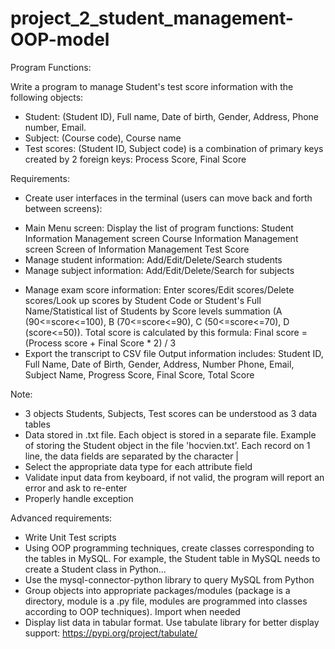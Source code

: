 # project_2_student_management-OOP-model

Program Functions: 

Write a program to manage Student's test score information with the following objects:
+ Student: (Student ID), Full name, Date of birth, Gender, Address, Phone number,
Email.
+ Subject: (Course code), Course name
+ Test scores: (Student ID, Subject code) is a combination of primary keys created by 2 foreign keys: Process Score, Final Score

Requirements: 

+ Create user interfaces in the terminal (users can move back and forth between screens):
- Main Menu screen: Display the list of program functions: 
Student Information Management screen
Course Information Management screen
Screen of Information Management Test Score
- Manage student information: Add/Edit/Delete/Search students
- Manage subject information: Add/Edit/Delete/Search for subjects

+ Manage exam score information: Enter scores/Edit scores/Delete scores/Look up scores by Student Code or Student's Full Name/Statistical list of Students by Score levels summation (A (90<=score<=100), B (70<=score<=90), C (50<=score<=70), D (score<=50)). Total score is calculated by this formula: Final score = (Process score + Final Score * 2) / 3
+ Export the transcript to CSV file
Output information includes: Student ID, Full Name, Date of Birth, Gender, Address, Number
Phone, Email, Subject Name, Progress Score, Final Score, Total Score

Note:
+ 3 objects Students, Subjects, Test scores can be understood as 3 data tables 
+ Data stored in .txt file. Each object is stored in a separate file. Example of storing the Student object in the file 'hocvien.txt'. Each record
on 1 line, the data fields are separated by the character |
+ Select the appropriate data type for each attribute field
+ Validate input data from keyboard, if not valid, the program will report an error and ask to re-enter
+ Properly handle exception

Advanced requirements:

+ Write Unit Test scripts 
+ Using OOP programming techniques, create classes corresponding to the tables in
MySQL. For example, the Student table in MySQL needs to create a Student class in Python…
+ Use the mysql-connector-python library to query MySQL from Python
+ Group objects into appropriate packages/modules (package is a directory,
module is a .py file, modules are programmed into classes according to OOP techniques). Import when needed
+ Display list data in tabular format. Use tabulate library for better display support:
https://pypi.org/project/tabulate/

